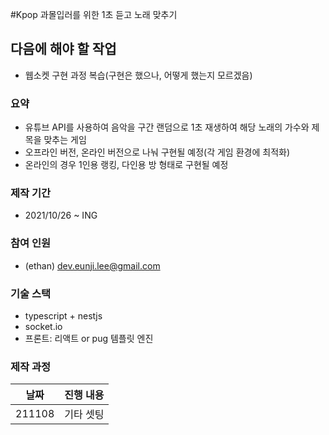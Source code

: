 #Kpop 과몰입러를 위한 1초 듣고 노래 맞추기

## 다음에 해야 할 작업
- 웹소켓 구현 과정 복습(구현은 했으나, 어떻게 했는지 모르겠음)

### 요약
+ 유튜브 API를 사용하여 음악을 구간 랜덤으로 1초 재생하여 해당 노래의 가수와 제목을 맞추는 게임
+ 오프라인 버전, 온라인 버전으로 나눠 구현될 예정(각 게임 환경에 최적화)
+ 온라인의 경우 1인용 랭킹, 다인용 방 형태로 구현될 예정

### 제작 기간
+ 2021/10/26 ~ ING

### 참여 인원
+ (ethan) dev.eunji.lee@gmail.com

### 기술 스택
+ typescript + nestjs
+ socket.io
+ 프론트: 리액트 or pug 템플릿 엔진

### 제작 과정
|날짜|진행 내용|
|----|----|
|211108|기타 셋팅|

